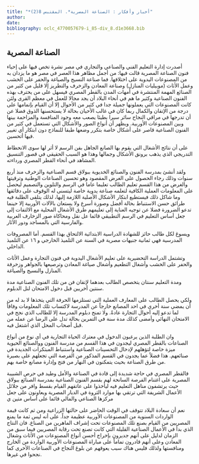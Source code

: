 ```yaml
---
title: "*أخبار وأفكار : الصناعة المصرية*. المقتبس 8(2)"
author: 
date: 
bibliography: oclc_4770057679-i_85-div_8.d1e3668.bib
---
```




##  الصناعة المصرية 


 أصدرت إدارة التعليم الفني والصناعي والتجاري في مصر نشرة تخص فيها على إحياء فنون الصناعة المصرية قالت فيها: من أجمل مظاهر هذا العصر في مصر هو ما يزدان به من المصنوعات اليدوية على اختلافها. فما صناعة النسيج والصياغة والحفر على الخشب وعمل الأثاث (موبيليات المنازل) وصناعة المعادن والزخرف والتطريز إلا قليل من كثير من الصنائع المهمة المنتشرة في أمهات المدن بالقطر المصري فيسهل على من يحترف بهذه الفنون الصناعية وكثير ما هم في أنحاء البلاد أن يجد مجالا للعمل في معظم القرى ولئن كانت المصنوعات التي يعملونها جميلة جدا في كثير من الأحوال إلا أن القيام بإتمامها على درجة من الإتقان والكمال ربما كان في غالب الأحيان بحالة لا يستحسنها الذوق فضلا عن أن تدرجها في مراقي النجاح سائر سيرا بطيئا يصعب معه وجود المنافسة والمزاحمة بينها وبين المصنوعات الأوربية. ويظهر أن أنواع الصور والأشكال التي تستعمل في كثير من الفنون الصناعية قاصر على أشكال خاصة بتكرر وضعها طبقا للنماذج دون ابتكار أي تغيير فيها أتحسين. 

 على أن نتائج الأشغال التي يقوم بها الصانع الجاهل بفن الرسم لا أثر لها سوى الانحطاط التدريجي الذي يذهب برونق الأشكال وجمالها وهذا هو السبب الحقيقي في قصور التنسيق المشاهد في أنحاء القطر المصري ورداءته. 

 ولقد أنشئ بمدرسة الفنون والصنائع الخديوية ببولاق قسم الصناعية والزخرف منذ  أربع  سنوات وذلك رجاء الحصول على الغرض المقصود وهو تحسين الصناعات الوطنية وترقيتها والغرض من هذا القسم تعليم الطالب تعليما عاما في الرسم والتلوين والتصميم ليحصل على المعلومات العملية الكافية لتعلمه صناعة يدوية خاصة ليتسنى له الوقوف على دقائقها وما شاكل ذلك فيستطيع ابتكار الأشكال الأصلية اللازمة إليها، لذلك يتلقى الطلبة فيه طرائق حسن الاستنباط بحالة أفضل وصورة أسرع ولا يستعان بالآلات الأوربية إلا حينما تدعو الضرورة فضلا عن توجيه العناية إلى تعليمهم طرق الأشغال المحلية مع الالتفات إلى جعل أساس التعليم في الرسم التطبيقي قائما عل نقل ومحاكاة صور الزخارف العربية   والفارسية التي بالمساجد ودور الآثار. 

 ويسوغ لكل طالب حائز للشهادة الدراسية الابتدائية الالتحاق بهذا القسم. أما المصروفات المدرسية فهي  ثمانية  جنيهات مصرية في السنة عن التلميذ الخارجي و  ١٦  عن التلميذ الداخلي. 

 وتشتمل الدراسة التحضيرية على تعليم الأشغال اليدوية في فنون التجارة وعمل الأثاث والحفر على الخشب وأشغال التطعيم وأشغال صياغة المعادن وترصيعها بالجواهر وزخرفة المنازل والنسيج والصياغة. 

 ومدة التعليم سنتان يتخصص الطالب بعدهما لإتقان فن من تلك الفنون الصناعية مدة سنتين أخريين قبل دخول الامتحان لنل الدبلوم. 

 ولكي يحصل الطالب على المعارف العملية التي تستلزمها الحرفة التي يتخذها لا بد له من أن يمضي سنة أخرى في  احد  المصانع خارجاً عن المدرسة لاكتساب تلك المعلومات وفاقاً لما تدعو إليه أحوال التجارة عادةً. ولا تمنح دبلوم المدرسة إلا للطالب الذي نجح في الامتحان النهائي وأمضى كذلك مدة سنة في التمرين بحالة تدل على الرضا عن عمله من قبل أصحاب المحل الذي اشتغل فيه. 

 وان الطلبة الذين يرغبون الدخول في معترك الحياة التجارية في أي نوع من أنواع الصناعات بالقطر المصري ليجدون في هذا القسم من مدرسة الفنون ووالصنائع الحيوية ميزة خاصة لتؤهلهم لإدخال التحسينات الصناعية واستنباط المبتكرات الجديدة في صنائعهم. هذا فضلاً عما يجدون في القسم المذكور من الفرصة التي تجعلهم على بصيرة من طرق الصناعة بحيث يتمكنون في النهار من فتح وإدارة مصانع خاصة بهم. 

 فالقطر المصري في حاجة شديدة إلى قادة في الصناعة والأمل وطيد في حرص الشبيبة المصرية على اغتنام الفرصة السانحة لهم بقسم الفنون الصناعية بمدرسة الصنائع ببولاق حيث يرتشفون مناهل التعليم فيه ليأخذوا على عاتقهم القيام بقسط وافر من جلائل الأعمال الشريفة التي ترتقي بها موارد الثروة في الديار المصرية ويعاونون على جعل مركزها الصناعي والمالي قائما على أساس  متين  ي 

 نعم أن سعادة البلاد تتوقف في الوقت الحاضر على حالتها الزراعية ومن ثم كانت قيمة   الواردات السنوية من المصنوعات الأوربية عظيمة جداً. على أنه ليس ثمة ما يمنع المصريين من القيام بصنع تلك المصنوعات تحت إشراف الماهرين من الصناع. فان النتاج الذي بدأ في الأعمال الصناعية القليلة التي كانت تصنع تحت رقابة المصريين فيما سبق من الزمان لدليل على أنهم جديرون بإخراج أحسن أنواع المصنوعات من الأثاث وشغال المعادن وعلى أنهم قادرون تماماً على مباراة المصنوعات الأوربية الواردة من الخارج ومنافستها ولذلك فليس هناك سبب يعوقهم عن بلوغ النجاح في الصناعات الأخرى كما نجحوا في غيرها. 
